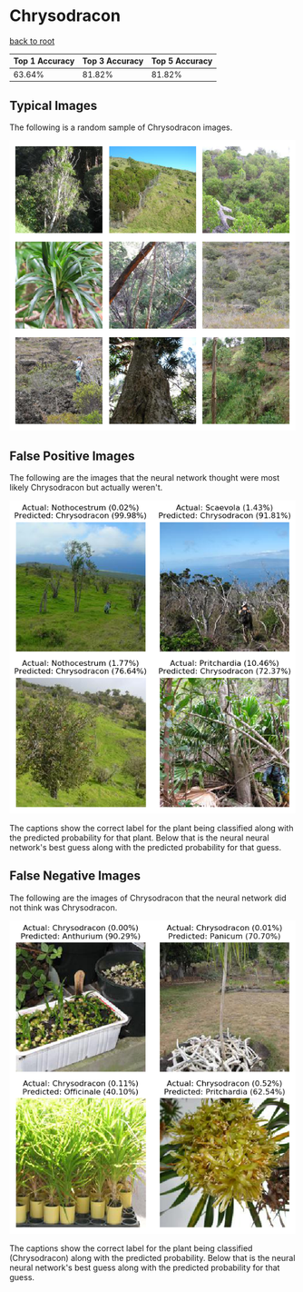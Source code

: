 
# Chrysodracon

[back to root](https://github.com/HACC2018/ohia.ai#results)

| Top 1 Accuracy | Top 3 Accuracy | Top 5 Accuracy | 
| --- | --- | --- |
| 63.64% | 81.82% | 81.82% | 


## Typical Images
The following is a random sample of Chrysodracon images.
<p align="center"> <img src="../../../figures/typical/Chrysodracon.png?raw=true"> </p>

## False Positive Images
The following are the images that the neural network thought were most likely Chrysodracon but actually weren't.  
<p align="center"> <img src="../../../figures/false_positives/Chrysodracon.png?raw=true"> </p>
The captions show the correct label for the plant being classified along with the predicted probability for that plant.  Below that is the neural neural network's best guess along with the predicted probability for that guess.

## False Negative Images
The following are the images of Chrysodracon that the neural network did not think was Chrysodracon.  
<p align="center"> <img src="../../../figures/false_negatives/Chrysodracon.png?raw=true"> </p>
The captions show the correct label for the plant being classified (Chrysodracon) along with the predicted probability.  Below that is the neural neural network's best guess along with the predicted probability for that guess.
